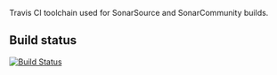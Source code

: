 Travis CI toolchain used for SonarSource and SonarCommunity builds.

Build status
------------

[![Build Status](https://api.travis-ci.org/SonarSource/travis-utils.svg)](https://travis-ci.org/SonarSource/travis-utils)
